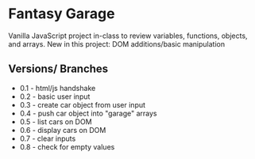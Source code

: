 Fantasy Garage
==============

Vanilla JavaScript project in-class to review variables, functions, objects, and arrays.  New in this project: DOM additions/basic manipulation

Versions/ Branches
------------
* 0.1 - html/js handshake
* 0.2 - basic user input
* 0.3 - create car object from user input
* 0.4 - push car object into "garage" arrays
* 0.5 - list cars on DOM
* 0.6 - display cars on DOM
* 0.7 - clear inputs
* 0.8 - check for empty values

